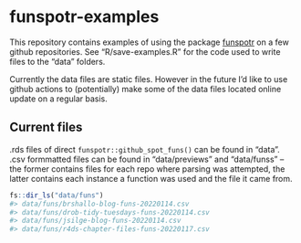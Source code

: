 
<!-- README.md is generated from README.Rmd. Please edit that file -->

# funspotr-examples

This repository contains examples of using the package
[funspotr](https://github.com/brshallo/funspotr) on a few github
repositories. See “R/save-examples.R” for the code used to write files
to the “data” folders.

Currently the data files are static files. However in the future I’d
like to use github actions to (potentially) make some of the data files
located online update on a regular basis.

## Current files

.rds files of direct `funspotr::github_spot_funs()` can be found in
“data”. .csv formmatted files can be found in “data/previews” and
“data/funss” – the former contains files for each repo where parsing was
attempted, the latter contains each instance a function was used and the
file it came from.

``` r
fs::dir_ls("data/funs")
#> data/funs/brshallo-blog-funs-20220114.csv
#> data/funs/drob-tidy-tuesdays-funs-20220114.csv
#> data/funs/jsilge-blog-funs-20220114.csv
#> data/funs/r4ds-chapter-files-funs-20220117.csv
```
